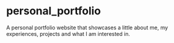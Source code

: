 # personal_portfolio
A personal portfolio website that showcases a little about me, my experiences, projects and what I am interested in.
